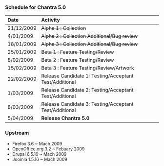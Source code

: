 ### Schedule for Chantra 5.0 ###

| **Date** | **Activity** |
|:---------|:-------------|
|21/12/2009|~~Alpha 1 : Collection~~|
|4/01/2009|~~Alpha 2 : Collection Additional/Bug review~~|
|18/01/2009|~~Alpha 3 : Collection Additional/Bug review~~|
|25/01/2009|~~Beta 1 : Feature Testing/Review~~|
|8/02/2009|Beta 2 : Feature Testing/Review|
|15/02/2009|Beta 3 : Feature Testing/Review/Artwork|
|22/02/2009|Release Candidate 1: Testing/Acceptant Test/Additional|
|1/03/2009|Release Candidate 2: Testing/Acceptant Test/Additional|
|8/03/2009|Release Candidate 3: Testing/Acceptant Test/Additional|
|5/04/2009| **Release Chantra 5.0** |


### Upstream ###

  * Firefox 3.6 ~ Mach 2009
  * OpenOffice.org 3.2 ~ Febuary 2009
  * Drupal 6.5.16 ~ Mach 2009
  * Joomla 1.5.16 ~ Mach 2009